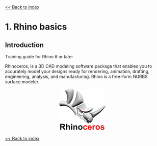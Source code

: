 [<< Back to index](index.md)

# 1. Rhino basics

## Introduction

Training guide for Rhino 6 or later

Rhinoceros, is a 3D CAD modeling software package that enables you to accurately model your designs ready for rendering, animation, drafting, engineering, analysis, and manufacturing. Rhino is a free-form NURBS surface modeler.


<p align="center">
<img src="images/00_logo-rhino-400x363.jpg" width="30%">
</p>

[<< Back to index](index.md)

